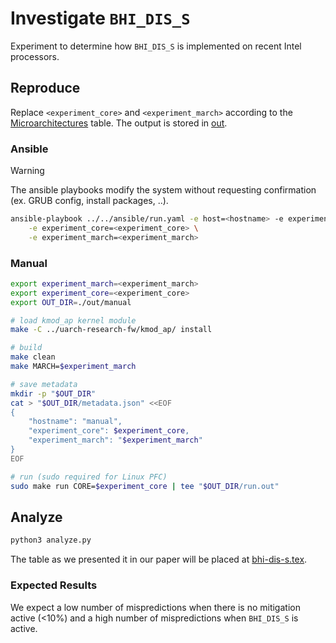 # Investigate `BHI_DIS_S`

Experiment to determine how `BHI_DIS_S` is implemented on recent Intel processors.


## Reproduce

Replace `<experiment_core>` and `<experiment_march>` according to the [Microarchitectures](../../README.md#microarchitectures) table. The output is stored in [out](./out).

### Ansible

> [!WARNING]
> The ansible playbooks modify the system without requesting confirmation (ex. GRUB config, install packages, ..).

```bash
ansible-playbook ../../ansible/run.yaml -e host=<hostname> -e experiment=exp-bhi-dis-s \
    -e experiment_core=<experiment_core> \
    -e experiment_march=<experiment_march>
```


### Manual

```bash
export experiment_march=<experiment_march>
export experiment_core=<experiment_core>
export OUT_DIR=./out/manual

# load kmod_ap kernel module
make -C ../uarch-research-fw/kmod_ap/ install

# build
make clean
make MARCH=$experiment_march

# save metadata
mkdir -p "$OUT_DIR"
cat > "$OUT_DIR/metadata.json" <<EOF
{
    "hostname": "manual",
    "experiment_core": $experiment_core,
    "experiment_march": "$experiment_march"
}
EOF

# run (sudo required for Linux PFC)
sudo make run CORE=$experiment_core | tee "$OUT_DIR/run.out"
```


## Analyze

```bash
python3 analyze.py
```

The table as we presented it in our paper will be placed at [bhi-dis-s.tex](../../tables/bhi-dis-s.tex).

### Expected Results

We expect a low number of mispredictions when there is no mitigation active (<10%) and a high number of mispredictions when `BHI_DIS_S` is active.